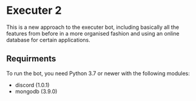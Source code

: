 # Executer 2
This is a new approach to the executer bot, including basically all the features from before in a more organised fashion
and using an online database for certain applications.

## Requirments
To run the bot, you need Python 3.7 or newer with the following modules:
 - discord      (1.0.1)
 - mongodb      (3.9.0)